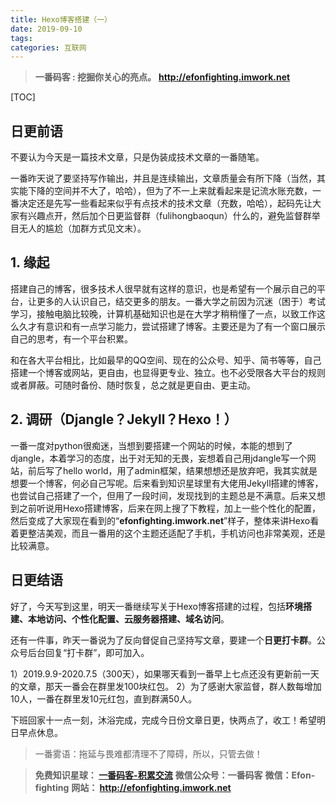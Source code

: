 ```yaml
---
title: Hexo博客搭建（一）
date: 2019-09-10
tags: 
categories: 互联网
---
```


> **一番码客 : 挖掘你关心的亮点。**
> **http://efonfighting.imwork.net**

[TOC]

## 日更前语

不要认为今天是一篇技术文章，只是伪装成技术文章的一番随笔。

一番昨天说了要坚持写作输出，并且是连续输出，文章质量会有所下降（当然，其实能下降的空间并不大了，哈哈），但为了不一上来就看起来是记流水账充数，一番决定还是先写一些看起来似乎有点技术的技术文章（充数，哈哈），起码先让大家有兴趣点开，然后加个日更监督群（fulihongbaoqun）什么的，避免监督群举目无人的尴尬（加群方式见文末）。

<!-- more -->

## 1. 缘起

搭建自己的博客，很多技术人很早就有这样的意识，也是希望有一个展示自己的平台，让更多的人认识自己，结交更多的朋友。一番大学之前因为沉迷（困于）考试学习，接触电脑比较晚，计算机基础知识也是在大学才稍稍懂了一点，以致工作这么久才有意识和有一点学习能力，尝试搭建了博客。主要还是为了有一个窗口展示自己的思考，有一个平台积累。

和在各大平台相比，比如最早的QQ空间、现在的公众号、知乎、简书等等，自己搭建一个博客或网站，更自由，也显得更专业、独立。也不必受限各大平台的规则或者屏蔽。可随时备份、随时恢复，总之就是更自由、更主动。

## 2. 调研（Djangle？Jekyll？Hexo！）

一番一度对python很痴迷，当想到要搭建一个网站的时候，本能的想到了djangle，本着学习的态度，出于对无知的无畏，妄想着自己用jdangle写一个网站，前后写了hello world，用了admin框架，结果想想还是放弃吧，我其实就是想要一个博客，何必自己写呢。后来看到知识星球里有大佬用Jekyll搭建的博客，也尝试自己搭建了一个，但用了一段时间，发现找到的主题总是不满意。后来又想到之前听说用Hexo搭建博客，后来在网上搜了下教程，加上一些个性化的配置，然后变成了大家现在看到的“**efonfighting.imwork.net**”样子，整体来讲Hexo看着更整洁美观，而且一番用的这个主题还适配了手机，手机访问也非常美观，还是比较满意。

## 日更结语

好了，今天写到这里，明天一番继续写关于Hexo博客搭建的过程，包括**环境搭建、本地访问、个性化配置、云服务器搭建、域名访问**。



还有一件事，昨天一番说为了反向督促自己坚持写文章，要建一个**日更打卡群**。公众号后台回复“打卡群”，即可加入。

1）2019.9.9-2020.7.5（300天），如果哪天看到一番早上七点还没有更新前一天的文章，那天一番会在群里发100块红包。
2）为了感谢大家监督，群人数每增加10人，一番在群里发10元红包，直到群满50人。



下班回家十一点一刻，沐浴完成，完成今日份文章日更，快两点了，收工！希望明日早点休息。

> 一番雾语：拖延与畏难都清理不了障碍，所以，只管去做！



> **免费知识星球： [一番码客-积累交流]([wwww](https://t.zsxq.com/NRVBURr))**
> **微信公众号：一番码客**
> **微信：Efon-fighting**
> **网站： http://efonfighting.imwork.net**